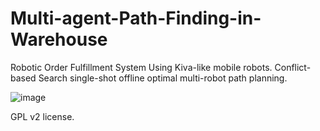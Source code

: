# Multi-agent-Path-Finding-in-Warehouse
Robotic Order Fulfillment System Using Kiva-like mobile robots. Conflict-based Search single-shot offline optimal multi-robot path planning.

![image](https://github.com/WangHanfu/Multi-agent-Path-Finding-in-Warehouse/blob/master/demo.gif)

GPL v2 license.
